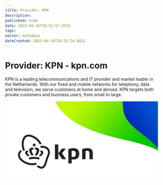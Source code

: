 ```yaml
---
title: Provider: KPN
description: 
published: true
date: 2023-04-16T18:52:57.253Z
tags: 
editor: markdown
dateCreated: 2023-04-16T16:55:24.881Z
---
```


# Provider: KPN - kpn.com

KPN is a leading telecommunications and IT provider and market leader in the Netherlands. With our fixed and mobile networks for telephony, data and television, we serve customers at home and abroad. KPN targets both private customers and business users, from small to large.

![kpn.jpg](/images/site/kpn.jpg)